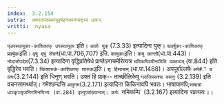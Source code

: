 ```yaml
---
index:  3.2.154
sutra:  लषपतपदस्थाभूवृषहनकमगमशृभ्य उकञ्
vritti:  nyasa
---
```


`प्उपस्थायुकाः-काशिकाफ् उपस्थायुकः` इति। `आतो युक्` (7.3.33) इत्यादिना युक्। `प्प्रवर्षुकाः-काशिकाफ् प्रवर्षुकः`इति। `वृषु मृषु सेचने`(धा.पा.706,707) इति. `कामुकाः`इति। `कमु कान्तौ`(धा.पा.443)। `नोदात्तोपदेश`(7.3.34) इत्यादिना वृद्धिप्रतिषेधे प्राप्तेऽनाचमेरित्यत्र `चमिकमिवमीनामिति वक्तव्यम्` (वा.844) इति वृद्धिरेव भवति। `प्किंशारुकं-काशिकाफ् शारुकः`इति। `शृ हिंसायाम्` (धा.पा.1488)। अपपूर्वाल्लषेः `अपे#ै च लषः`(3.2.144) इति धिनुण् भवति। उक्तं हि प्राक्-- ताच्छीलिकेषु `ग्लाजिस्थश्च क्सनुः` (3.2.139) इति वचनसामर्थ्यात्। गमेश्छन्दसि `आदृगम`(3.2.171) इत्यादिना किकिनावपि भवतः। भाषायामपि;`भाषायां धाञ्कृञ्सृजनिगमिनमिभ्यः (वा.284) इत्युपसंख्यानात्। कमेः `नमिकम्पि` (3.2.167) इत्यादिना रप्रत्ययः।।

